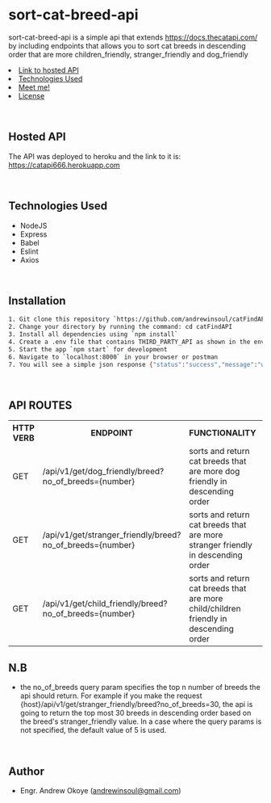 # sort-cat-breed-api

sort-cat-breed-api is a simple api that extends https://docs.thecatapi.com/ by including endpoints that allows you to sort cat breeds in descending order that are more children_friendly, stranger_friendly and dog_friendly
<p align="center"> 
  <li><a href="#Hosted API">Link to hosted API</a></li>
  <li><a href="#Technologies Used">Technologies Used</a></li>
  <li><a href="#Author">Meet me!</a></li>
  <li><a href="#License">License</a></li>
</p>

<br>

## Hosted API
The API was deployed to heroku and the link to it is:
https://catapi666.herokuapp.com  

<br>

## Technologies Used
- NodeJS
- Express
- Babel
- Eslint
- Axios

<br/>

## Installation

```bash
1. Git clone this repository `https://github.com/andrewinsoul/catFindAPI.git`
2. Change your directory by running the command: cd catFindAPI
3. Install all dependencies using `npm install`
4. Create a .env file that contains THIRD_PARTY_API as shown in the env.sample file
5. Start the app `npm start` for development
6. Navigate to `localhost:8000` in your browser or postman
7. You will see a simple json response {"status":"success","message":"welcome to cat find API"}
```

<br />

## API ROUTES
<table>
  <tr>
    <th>HTTP VERB</th>
    <th>ENDPOINT</th>
    <th>FUNCTIONALITY</th>
    <th>REQUEST PAYLOAD</th>
    <th>EXAMPLE</th>
  </tr>
  <tr>
    <td>GET</td> 
    <td>/api/v1/get/dog_friendly/breed?no_of_breeds={number}</td>
    <td>sorts and return cat breeds that are more dog friendly in descending order</td>
    <td>
      N/A
    </td>
    <td>
      N/A
    </td>
  </tr>
  
  <tr>
    <td>GET</td> 
    <td>/api/v1/get/stranger_friendly/breed?no_of_breeds={number}</td>
    <td>sorts and return cat breeds that are more stranger friendly in descending order</td>
    <td>
      N/A
    </td>
    <td>
      N/A
    </td>
  </tr>

  <tr>
    <td>GET</td> 
    <td>/api/v1/get/child_friendly/breed?no_of_breeds={number}</td>
    <td>sorts and return cat breeds that are more child/children friendly in descending order</td>
    <td>
      N/A
    </td>
    <td>
      N/A
    </td>
  </tr>
</table>

## N.B
- the no_of_breeds query param specifies the top n number of breeds the api should return. For example if you make the request {host}/api/v1/get/stranger_friendly/breed?no_of_breeds=30, the api is going to return the top most 30 breeds in descending order based on the breed's stranger_friendly value. In a case where the query params is not specified, the default value of 5 is used.

<br/>

## Author

- Engr. Andrew Okoye (andrewinsoul@gmail.com)
